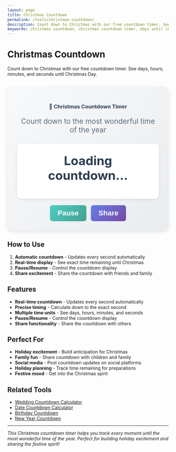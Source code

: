 ```yaml
---
layout: page
title: Christmas Countdown
permalink: /tools/christmas-countdown/
description: Count down to Christmas with our free countdown timer. See days, hours, minutes, and seconds until Christmas Day.
keywords: christmas countdown, christmas countdown timer, days until christmas, christmas countdown calculator, holiday countdown
---
```


<script type="application/ld+json">
{
  "@context": "https://schema.org",
  "@type": "WebApplication",
  "name": "Christmas Countdown",
  "description": "Count down to Christmas with our free countdown timer",
  "url": "https://goalgetter.app/tools/christmas-countdown/",
  "applicationCategory": "UtilityApplication",
  "operatingSystem": "Web Browser",
  "offers": {
    "@type": "Offer",
    "price": "0",
    "priceCurrency": "USD"
  },
  "creator": {
    "@type": "Organization",
    "name": "Goal Getter"
  }
}
</script>

# Christmas Countdown

Count down to Christmas with our free countdown timer. See days, hours, minutes, and seconds until Christmas Day.

<div class="calculator-container" style="background: linear-gradient(135deg, #f8f9fa 0%, #e9ecef 100%); padding: 30px; border-radius: 16px; margin: 30px 0; box-shadow: 0 4px 12px rgba(0,0,0,0.1);">
  <div class="calculator-header" style="text-align: center; margin-bottom: 30px;">
    <h3 style="color: #2c3e50; margin-bottom: 10px;">🎄 Christmas Countdown Timer</h3>
    <p style="color: #5a6c7d; font-size: 1.4rem;">Count down to the most wonderful time of the year</p>
  </div>
  
  <div class="countdown-display" style="text-align: center; padding: 30px; background: white; border-radius: 12px; box-shadow: 0 2px 8px rgba(0,0,0,0.1); margin-bottom: 20px;">
    <div id="countdownResult" style="font-size: 2.4rem; font-weight: 700; color: #2c3e50; margin-bottom: 20px;">
      Loading countdown...
    </div>
    <div id="countdownDetails" style="display: grid; grid-template-columns: repeat(auto-fit, minmax(120px, 1fr)); gap: 15px;">
      <!-- Countdown boxes will be inserted here -->
    </div>
  </div>
  
  <div class="calculator-actions" style="text-align: center;">
    <button onclick="pauseCountdown()" id="pauseBtn" style="background: linear-gradient(135deg, #4ecdc4 0%, #44a08d 100%); color: white; border: none; padding: 12px 24px; border-radius: 8px; font-size: 1.4rem; font-weight: 600; cursor: pointer; margin-right: 10px;">
      Pause
    </button>
    <button onclick="shareCountdown()" style="background: linear-gradient(135deg, #667eea 0%, #764ba2 100%); color: white; border: none; padding: 12px 24px; border-radius: 8px; font-size: 1.4rem; font-weight: 600; cursor: pointer;">
      Share
    </button>
  </div>
</div>

## How to Use

1. **Automatic countdown** - Updates every second automatically
2. **Real-time display** - See exact time remaining until Christmas
3. **Pause/Resume** - Control the countdown display
4. **Share excitement** - Share the countdown with friends and family

## Features

- **Real-time countdown** - Updates every second automatically
- **Precise timing** - Calculate down to the exact second
- **Multiple time units** - See days, hours, minutes, and seconds
- **Pause/Resume** - Control the countdown display
- **Share functionality** - Share the countdown with others

## Perfect For

- **Holiday excitement** - Build anticipation for Christmas
- **Family fun** - Share countdown with children and family
- **Social media** - Post countdown updates on social platforms
- **Holiday planning** - Track time remaining for preparations
- **Festive mood** - Get into the Christmas spirit

## Related Tools

- [Wedding Countdown Calculator](/tools/wedding-countdown-calculator/)
- [Date Countdown Calculator](/tools/date-countdown-calculator/)
- [Birthday Countdown](/tools/birthday-countdown/)
- [New Year Countdown](/tools/new-year-countdown/)

<script>
let countdownInterval;
let isPaused = false;

function startCountdown() {
  // Clear existing interval
  if (countdownInterval) {
    clearInterval(countdownInterval);
  }
  
  // Start new countdown
  updateCountdown();
  countdownInterval = setInterval(updateCountdown, 1000);
  isPaused = false;
  document.getElementById('pauseBtn').textContent = 'Pause';
}

function updateCountdown() {
  if (isPaused) return;
  
  const now = new Date();
  const currentYear = now.getFullYear();
  
  // Get Christmas Day for current year
  let christmas = new Date(currentYear, 11, 25); // December 25th
  
  // If Christmas has passed this year, get next year's Christmas
  if (now > christmas) {
    christmas = new Date(currentYear + 1, 11, 25);
  }
  
  const timeDiff = christmas - now;
  
  if (timeDiff <= 0) {
    document.getElementById('countdownResult').innerHTML = '🎉 <br>Merry Christmas!';
    document.getElementById('countdownDetails').innerHTML = '';
    clearInterval(countdownInterval);
    return;
  }
  
  // Calculate time units
  const days = Math.floor(timeDiff / (1000 * 60 * 60 * 24));
  const hours = Math.floor((timeDiff % (1000 * 60 * 60 * 24)) / (1000 * 60 * 60));
  const minutes = Math.floor((timeDiff % (1000 * 60 * 60)) / (1000 * 60));
  const seconds = Math.floor((timeDiff % (1000 * 60)) / 1000);
  
  // Update display
  document.getElementById('countdownResult').innerHTML = `Time until Christmas:`;
  
  const countdownBoxes = `
    <div style="background: linear-gradient(135deg, #667eea 0%, #764ba2 100%); color: white; padding: 20px; border-radius: 12px; text-align: center;">
      <div style="font-size: 2.4rem; font-weight: 700;">${days}</div>
      <div style="font-size: 1.2rem; font-weight: 600;">Days</div>
    </div>
    <div style="background: linear-gradient(135deg, #4ecdc4 0%, #44a08d 100%); color: white; padding: 20px; border-radius: 12px; text-align: center;">
      <div style="font-size: 2.4rem; font-weight: 700;">${hours}</div>
      <div style="font-size: 1.2rem; font-weight: 600;">Hours</div>
    </div>
    <div style="background: linear-gradient(135deg, #667eea 0%, #764ba2 100%); color: white; padding: 20px; border-radius: 12px; text-align: center;">
      <div style="font-size: 2.4rem; font-weight: 700;">${minutes}</div>
      <div style="font-size: 1.2rem; font-weight: 600;">Minutes</div>
    </div>
    <div style="background: linear-gradient(135deg, #4ecdc4 0%, #44a08d 100%); color: white; padding: 20px; border-radius: 12px; text-align: center;">
      <div style="font-size: 2.4rem; font-weight: 700;">${seconds}</div>
      <div style="font-size: 1.2rem; font-weight: 600;">Seconds</div>
    </div>
  `;
  
  document.getElementById('countdownDetails').innerHTML = countdownBoxes;
}

function pauseCountdown() {
  isPaused = !isPaused;
  document.getElementById('pauseBtn').textContent = isPaused ? 'Resume' : 'Pause';
}

function shareCountdown() {
  const now = new Date();
  const currentYear = now.getFullYear();
  let christmas = new Date(currentYear, 11, 25);
  
  if (now > christmas) {
    christmas = new Date(currentYear + 1, 11, 25);
  }
  
  const timeDiff = christmas - now;
  const days = Math.floor(timeDiff / (1000 * 60 * 60 * 24));
  
  const shareText = `🎄 Only ${days} days until Christmas! Check out this countdown timer: ${window.location.href}`;
  
  if (navigator.share) {
    navigator.share({
      title: 'Christmas Countdown',
      text: shareText,
      url: window.location.href
    });
  } else {
    // Fallback to clipboard
    navigator.clipboard.writeText(shareText).then(() => {
      alert('Countdown link copied to clipboard!');
    });
  }
}

// Initialize countdown
window.onload = function() {
  startCountdown();
};
</script>

---

*This Christmas countdown timer helps you track every moment until the most wonderful time of the year. Perfect for building holiday excitement and sharing the festive spirit!*